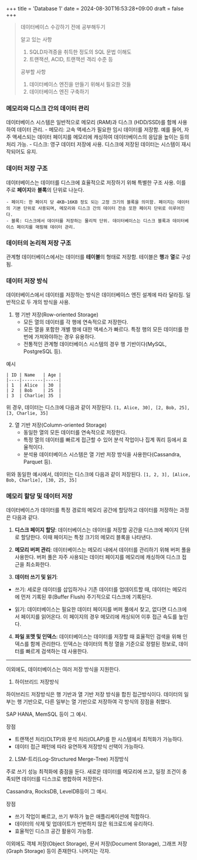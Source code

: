 +++
title = 'Database 1'
date = 2024-08-30T16:53:28+09:00
draft = false
+++

> 데이터베이스 수강하기 전에 공부해두기
>
> 알고 있는 사항
>
> 1. SQLD자격증을 취득한 정도의 SQL 문법 이해도
> 2. 트랜잭션, ACID, 트랜잭션 격리 수준 등
>
> 공부할 사항
>
> 1. 데이터베이스 엔진을 만들기 위해서 필요한 것들
> 2. 데이터베이스 엔진 구축하기

### 메모리와 디스크 간의 데이터 관리

데이터베이스 시스템은 일반적으로 메모리 (RAM)과 디스크 (HDD/SSD)를 함께 사용하여 데이터 관리.
    - 메모리: 고속 액세스가 필요한 임시 데이터를 저장함. 예를 들어, 자주 액세스되는 데이터 페이지를 메모리에 캐싱하여 데이터베이스의 응답을 높이는 등의 처리 가능.
    - 디스크: 영구 데이터 저장에 사용. 디스크에 저장된 데이터는 시스템이 재시작되어도 유지.

### 데이터 저장 구조

데이터베이스는 데이터를 디스크에 효율적으로 저장하기 위해 특별한 구조 사용. 이를 주로 **페이지**와 **블록**의 단위로 나눈다.

    - 페이지: 한 페이지 당 4KB~16KB 정도 되는 고정 크기의 블록을 의미함. 페이지는 데이터의 기본 단위로 사용되며, 메모리와 디스크 간의 데이터 전송 또한 페이지 단위로 이루어진다.
    - 블록: 디스크에서 데이터를 저장하는 물리적 단위. 데이터베이스는 디스크 블록과 데이터베이스 페이지를 매핑해 데이터 관리.

### 데이터의 논리적 저장 구조

관계형 데이터베이스에서는 데이터를 **테이블**의 형태로 저장함. 테이블은 **행**과 **열**로 구성됨.

### 데이터 저장 방식

데이터베이스에서 데이터를 저장하는 방식은 데이터베이스 엔진 설계에 따라 달라짐. 일반적으로 두 개의 방식을 사용.

1. 행 기반 저장(Row-oriented Storage)
    - 모든 열의 데이터를 각 행에 연속적으로 저장한다.
    - 모든 열을 포함한 개별 행에 대한 액세스가 빠르다. 특정 행의 모든 데이터를 한 번에 가져와야하는 경우 유용하다.
    - 전통적인 관계형 데이터베이스 시스템의 경우 행 기반이다(MySQL, PostgreSQL 등).

예시

```plaintext
| ID | Name   | Age |
|----|--------|-----|
| 1  | Alice  | 30  |
| 2  | Bob    | 25  |
| 3  | Charlie| 35  |
```

위 경우, 데이터는 디스크에 다음과 같이 저장된다. 
`[1, Alice, 30], [2, Bob, 25], [3, Charlie, 35]`

2. 열 기반 저장(Column-oriented Storage)
    - 동일한 열의 모든 데이터를 연속적으로 저장한다.
    - 특정 열의 데이터를 빠르게 접근할 수 있어 분석 작업이나 집계 쿼리 등에서 효율적이다.
    - 분석용 데이터베이스 시스템은 열 기반 저장 방식을 사용한다(Cassandra, Parquet 등).

위와 동일한 예시에서, 데이터는 디스크에 다음과 같이 저장된다. 
`[1, 2, 3], [Alice, Bob, Charlie], [30, 25, 35]`

### 메모리 할당 및 데이터 저장

데이터베이스가 데이터를 특정 경로의 메모리 공간에 할당하고 데이터를 저장하는 과정은 다음과 같다.

1. **디스크 페이지 할당**: 데이터베이스는 데이터를 저장할 공간을 디스크에 페이지 단위로 할당한다. 이때 페이지는 특정 크기의 메모리 블록을 나타낸다.

2. **메모리 버퍼 관리**: 데이터베이스는 메모리 내에서 데이터를 관리하기 위해 버퍼 풀을 사용한다. 버퍼 풀은 자주 사용되는 데이터 페이지를 메모리에 캐싱하여 디스크 접근을 최소화한다.

3. **데이터 쓰기 및 읽기**:

- 쓰기: 세로운 데이터를 삽입하거나 기존 데이터를 업데이트할 때, 데이터는 메모리에 먼저 기록된 후(Buffer Flush) 주기적으로 디스크에 기록된다.

- 읽기: 데이터베이스는 필요한 데이터 페이지를 버퍼 풀에서 찾고, 없다면 디스크에서 페이지를 읽어온다. 이 페이지의 경우 메모리에 캐싱되어 이후 접근 속도를 높인다.

4. **파일 포맷 및 인덱스**: 데이터베이스는 데이터를 저장할 때 효율적인 검색을 위해 인덱스를 함께 관리한다. 인덱스는 데이터의 특정 열을 기준으로 정렬된 정보로, 데이터를 빠르게 검색하는 데 사용한다.

---

이외에도, 데이터베이스는 여러 저장 방식을 지원한다.

1. 하이브리드 저장방식

하이브리드 저장방식은 행 기반과 열 기반 저장 방식을 합친 접근방식이다. 데이터의 일부는 행 기반으로, 다른 일부는 열 기반으로 저장하여 각 방식의 장점을 취했다.

SAP HANA, MemSQL 등이 그 예시.

장점

- 트랜잭션 처리(OLTP)와 분석 처리(OLAP)를 한 시스템에서 최적화가 가능하다.
- 데이터 접근 패턴에 따라 유연하게 저장방식 선택이 가능하다.

2. LSM-트리(Log-Structured Merge-Tree) 저장방식

주로 쓰기 성능 최적화에 중점을 둔다. 새로운 데이터를 메모리에 쓰고, 일정 조건이 충족되면 데이터를 디스크로 병합하여 저장한다.

Cassandra, RocksDB, LevelDB등이 그 예시.

장점

- 쓰기 작업이 빠르고, 쓰기 부하가 높은 애플리케이션에 적합하다.
- 데이터의 삭제 및 업데이트가 빈번하지 않은 워크로드에 유리하다.
- 효율적인 디스크 공간 활용이 가능함.


이외에도 객체 저장(Object Storage), 문서 저장(Document Storage), 그래프 저장(Graph Storage) 등이 존재한다. 나머지는 각자.
